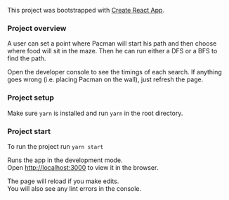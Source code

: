 This project was bootstrapped with [Create React App](https://github.com/facebook/create-react-app).

### Project overview

A user can set a point where Pacman will start his path and then choose where food will sit in the maze.
Then he can run either a DFS or a BFS to find the path.

Open the developer console to see the timings of each search.
If anything goes wrong (i.e. placing Pacman on the wall), just refresh the page.

### Project setup
Make sure `yarn` is installed and run `yarn` in the root directory.

### Project start
To run the project run `yarn start`

Runs the app in the development mode.<br />
Open [http://localhost:3000](http://localhost:3000) to view it in the browser.

The page will reload if you make edits.<br />
You will also see any lint errors in the console.


